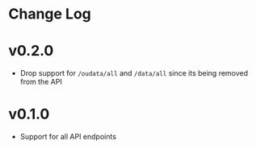 # Change Log

# v0.2.0

- Drop support for `/oudata/all` and `/data/all` since its being removed from the API

# v0.1.0

- Support for all API endpoints
